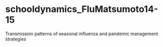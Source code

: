 # schooldynamics_FluMatsumoto14-15
Transmission patterns of seasonal influenza and pandemic management strategies
